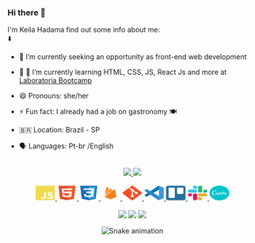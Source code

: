 ### Hi there 👋

I'm Keila Hadama find out some info about me:
<br>⬇️


- 🔭 I’m currently seeking an opportunity as front-end web development
- 🌱 📖 I’m currently learning HTML, CSS, JS, React Js and more at <a href="https://github.com/Laboratoria" target="_blank">Laboratoria Bootcamp</a>
- 😄 Pronouns: she/her
- ⚡ Fun fact: I already had a job on gastronomy 🍽️
- 🇧🇷 Location: Brazil - SP
- 🗣️ Languages: Pt-br /English <br>
  
  ##

<div  align="center">
  <a href="https://github.com/hadamakei">
  <img height="180em" src="https://github-readme-stats.vercel.app/api?username=hadamakei&show_icons=true&theme=blueberry&include_all_commits=true&count_private=true"/>
    
  <img height="180em" src="https://github-readme-stats.vercel.app/api/top-langs/?username=hadamakei&layout=compact&langs_count=7&theme=blueberry"/>
</div>
 <br>
<div align="center">
    <img alt="Js" height="30" width="40" src="https://raw.githubusercontent.com/devicons/devicon/master/icons/javascript/javascript-plain.svg">
    <img alt="HTML" height="30" width="40" src="https://raw.githubusercontent.com/devicons/devicon/master/icons/html5/html5-original.svg">
    <img alt="Css" height="30" width="40" src="https://raw.githubusercontent.com/devicons/devicon/master/icons/css3/css3-original.svg">
    <img alt="Firebase" height="30" width="40" src="https://raw.githubusercontent.com/devicons/devicon/1119b9f84c0290e0f0b38982099a2bd027a48bf1/icons/firebase/firebase-plain.svg">
    <img alt="Git" height="30" width="40" src="https://raw.githubusercontent.com/devicons/devicon/1119b9f84c0290e0f0b38982099a2bd027a48bf1/icons/git/git-original.svg">
    <img alt="VsCode" height="30" width="40" src="https://raw.githubusercontent.com/devicons/devicon/1119b9f84c0290e0f0b38982099a2bd027a48bf1/icons/vscode/vscode-original.svg">
    <img alt="Trello" height="30" width="40" src="https://raw.githubusercontent.com/devicons/devicon/1119b9f84c0290e0f0b38982099a2bd027a48bf1/icons/trello/trello-plain.svg">
    <img alt="Slack" height="30" width="40" src="https://raw.githubusercontent.com/devicons/devicon/1119b9f84c0290e0f0b38982099a2bd027a48bf1/icons/slack/slack-original.svg">
    <img alt="Canva" height="30" width="40" src="https://raw.githubusercontent.com/devicons/devicon/1119b9f84c0290e0f0b38982099a2bd027a48bf1/icons/canva/canva-original.svg">
</div>
 
<br>
  
<div align="center">
     <a href="https://instagram.com/keila_h" target="_blank"><img src="https://img.shields.io/badge/-Instagram-%23E4405F?style=for-the-badge&logo=instagram&logoColor=white" target="_blank"></a>
     <a href = "mailto:hadamakeila@gmail.com"><img src="https://img.shields.io/badge/-Gmail-%23333?style=for-the-badge&logo=gmail&logoColor=white" target="_blank"></a>
    <a href="https://www.linkedin.com/in/keila-hadama-45a903193/" target="_blank"><img src="https://img.shields.io/badge/-LinkedIn-%230077B5?style=for-the-badge&logo=linkedin&logoColor=white" target="_blank"></a> 
  
  ![Snake animation](https://github.com/hadamakei/hadamakei/blob/output/github-contribution-grid-snake.svg)
  </div>

